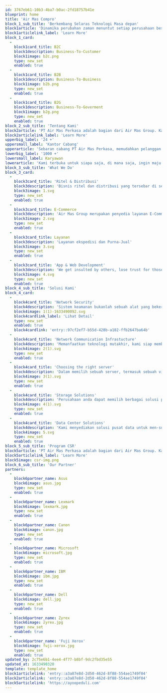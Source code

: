 ```yaml
---
id: 3767eb61-10b3-4ba7-b0ac-2fd18757b41e
blueprint: home
title: 'Air Mas Compro'
block_1_sub_title: 'Berkembang Selaras Teknologi Masa depan'
block1article: 'Dinamika perubahan zaman menuntut setiap perusahaan beserta sumber daya manusia di dalamnya, ikut beradptasi seiring perkembangan teknologi. PT Air Mas Perkasa sebagai Perusahaan Nasional tidak bisa tinggal diam menghadapi tantangan global pada semua sektoral.'
block1articlelink_label: 'Learn More'
block_1_card:
  -
    block1card_title: B2C
    block1description: Business-To-Customer
    block1image: b2c.png
    type: new_set
    enabled: true
  -
    block1card_title: B2B
    block1description: Business-To-Business
    block1image: b2b.png
    type: new_set
    enabled: true
  -
    block1card_title: B2G
    block1description: Business-To-Goverment
    block1image: b2g.png
    type: new_set
    enabled: true
block_2_sub_title: 'Tentang Kami'
block2article: 'PT Air Mas Perkasa adalah bagian dari Air Mas Group. Kami merupakan Perusahan Nasional yang mengedepankan Teknologi Informasi, yang bergerak pada lini pengadaan barang & jasa pemerintah/swasta, e-commerce, serta berbagai cakupan lini bisnis lainnya. Perusahaan ini didirikan oleh Basuki Surodjo pada tanggal 1 Januari 2008. Seiring waktu berjalan dan berkembangnya perusahaan menjadi lebih besar, saat ini PT Air Mas Perkasa sudah memiliki lebih dari 1000 orang karyawan dan 24 kantor cabang yang tersebar di seluruh Indonesia. Untuk memenuhi kebutuhan pelanggan setianya, PT Air Mas Perkasa selalu berkomitmen menjadi perusahaan Terdepan, Terlengkap, Terluas dan Terpercaya.'
block2articlelink_label: 'Learn More'
upperbig_label: '24 +'
uppersmall_label: 'Kantor Cabang'
upperarticle: 'Sebaran cabang PT Air Mas Perkasa, memudahkan pelanggan mendapatkan layanan cepat di kotanya'
lowerbig_label: '1000 +'
lowersmall_label: Karyawan
lowerarticle: 'Kami terbuka untuk siapa saja, di mana saja, ingin maju dan berkembang seiring dengan kemajuan zaman.'
block_3_sub_title: 'What We Do'
block_3_card:
  -
    block3card_title: 'Ritel & Distribusi'
    block3description: 'Bisnis ritel dan distribusi yang tersebar di seluruh Indonesia'
    block3image: 1.svg
    type: new_set
    enabled: true
  -
    block3card_title: E-Commerce
    block3description: 'Air Mas Group merupakan penyedia layanan E-Commerce sejak 2008'
    block3image: 2.svg
    type: new_set
    enabled: true
  -
    block3card_title: Layanan
    block3description: 'Layanan ekspedisi dan Purna-Jual'
    block3image: 3.svg
    type: new_set
    enabled: true
  -
    block3card_title: 'App & Web Development'
    block3description: 'We get insulted by others, lose trust for those We get back.'
    block3image: 4.svg
    type: new_set
    enabled: true
block_4_sub_title: 'Solusi Kami'
block_4_card:
  -
    block4card_title: 'Network Security'
    block4description: 'Sistem keamanan bukanlah sebuah alat yang bekerja sendiri, melainkan adalah sistem yang bekerja untuk menciptakan network environment yang aman. Kami adalah ahlinya dalam bidang firewall, intelligence intrusion detection and prevention, virtual private network, secure web access, security monitoring system, security information & management solution, antivirus endpoint solution, dan alat sekuritas lainnya yang dapat melindungi sistem anda secara fisik maupun virtual.'
    block4image: 1(1)-1633490092.svg
    block4cardlink_label: 'Lihat Detail'
    type: new_set
    enabled: true
    block4cardlink: 'entry::97cf2ef7-b55d-428b-a182-ffb2647ba64b'
  -
    block4card_title: 'Network Communication Infrastucture'
    block4description: 'Memanfaatkan teknologi mutakhir, kami siap membantu perusahaan Anda membuat Network & Communication Infrastructure yang bisa diandalkan dengan biaya yang efektif. Solusi ini meningkatkan konektivitas lokal maupun jarak jauh Anda yang dapat digunakan untuk DC-DRC replications maupun voice atau video conference.'
    block4image: 2(1).svg
    type: new_set
    enabled: true
  -
    block4card_title: 'Choosing the right server'
    block4description: 'Dalam memilih sebuah server, termasuk sebuah virtual machine dan container, banyak faktor yang dapat dipertimbangkan. Kami dapat membantu anda dalam memilih dasar yang sesuai dengan kebutuhan server perusahaan anda.'
    block4image: 3(1).svg
    type: new_set
    enabled: true
  -
    block4card_title: 'Storage Solutions'
    block4description: 'Perusahaan anda dapat memilih berbagai solusi penyimpanan berdasarkan keperluan bisnis dan kondisi yang perusahaan anda perlukan. Dari begitu banyak solusi penyimpanan, inilah opsi yang paling sering digunakan: SAN Storage, NAS Storage, DAS Storage, iSCSI, FC dan UTP connections. Kami dapat membantu anda dalam menentukan solusi penyimpanan yang perusahaan anda butuhkan.'
    block4image: 4(1).svg
    type: new_set
    enabled: true
  -
    block4card_title: 'Data Center Solutions'
    block4description: 'Kami menyediakan solusi pusat data untuk men-support transformasi digital perusahaan anda dalam meningkatkan sertifkasi dari institusi tepercaya seperti Uptime Institute atau EPI for ANSI/TIA-942. Layanan ini digunakan untuk memastikan reabilitas, efisiensi, dan keaman tinggi untuk menjamin berkembangnya bisnis anda.'
    block4image: 5.svg
    type: new_set
    enabled: true
block_5_sub_title: 'Program CSR'
block5article: 'PT Air Mas Perkasa adalah bagian dari Air Mas Group. Kami merupakan Perusahan Nasional yang mengedepankan Teknologi Informasi, yang bergerak pada lini pengadaan barang & jasa pemerintah/swasta, e-commerce, serta berbagai cakupan lini bisnis lainnya. Perusahaan ini didirikan'
block5articlelink_label: 'Learn More'
block5image: csr-img.png
block_6_sub_title: 'Our Partner'
partners:
  -
    block6partner_name: Asus
    block6image: asus.jpg
    type: new_set
    enabled: true
  -
    block6partner_name: Lexmark
    block6image: lexmark.jpg
    type: new_set
    enabled: true
  -
    block6partner_name: Canon
    block6image: canon.jpg
    type: new_set
    enabled: true
  -
    block6partner_name: Microsoft
    block6image: microsoft.jpg
    type: new_set
    enabled: true
  -
    block6partner_name: IBM
    block6image: ibm.jpg
    type: new_set
    enabled: true
  -
    block6partner_name: Dell
    block6image: dell.jpg
    type: new_set
    enabled: true
  -
    block6partner_name: Zyrex
    block6image: zyrex.jpg
    type: new_set
    enabled: true
  -
    block6partner_name: 'Fuji Xerox'
    block6image: fuji-xerox.jpg
    type: new_set
    enabled: true
updated_by: 2c75e6b1-4ee4-4f77-b8bf-9dc2fbd35e55
updated_at: 1633490320
template: template_home
block1articlelink: 'entry::a3a87e8d-2d50-462d-8f88-554ae1749f04'
block2articlelink: 'entry::a3a87e8d-2d50-462d-8f88-554ae1749f04'
block5articlelink: 'https://ayoopeduli.com'
---
```

